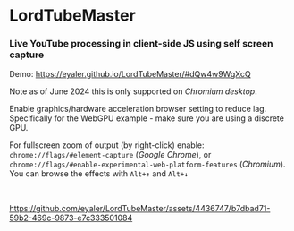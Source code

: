 # LordTubeMaster
### Live YouTube processing in client-side JS using self screen capture

Demo: https://eyaler.github.io/LordTubeMaster/#dQw4w9WgXcQ

Note as of June 2024 this is only supported on *Chromium desktop*.

Enable graphics/hardware acceleration browser setting to reduce lag.
Specifically for the WebGPU example - make sure you are using a discrete GPU.

For fullscreen zoom of output (by right-click) enable: `chrome://flags/#element-capture` (*Google Chrome*), or 
`chrome://flags/#enable-experimental-web-platform-features` (*Chromium*). You can browse the effects with `Alt+↑` and `Alt+↓`

<br>

https://github.com/eyaler/LordTubeMaster/assets/4436747/b7dbad71-59b2-469c-9873-e7c333501084
